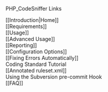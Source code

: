 PHP_CodeSniffer Links

[[Introduction|Home]]  
[[Requirements]]  
[[Usage]]  
[[Advanced Usage]]  
[[Reporting]]  
[[Configuration Options]]  
[[Fixing Errors Automatically]]  
Coding Standard Tutorial  
[[Annotated ruleset.xml]]  
Using the Subversion pre-commit Hook  
[[FAQ]]  